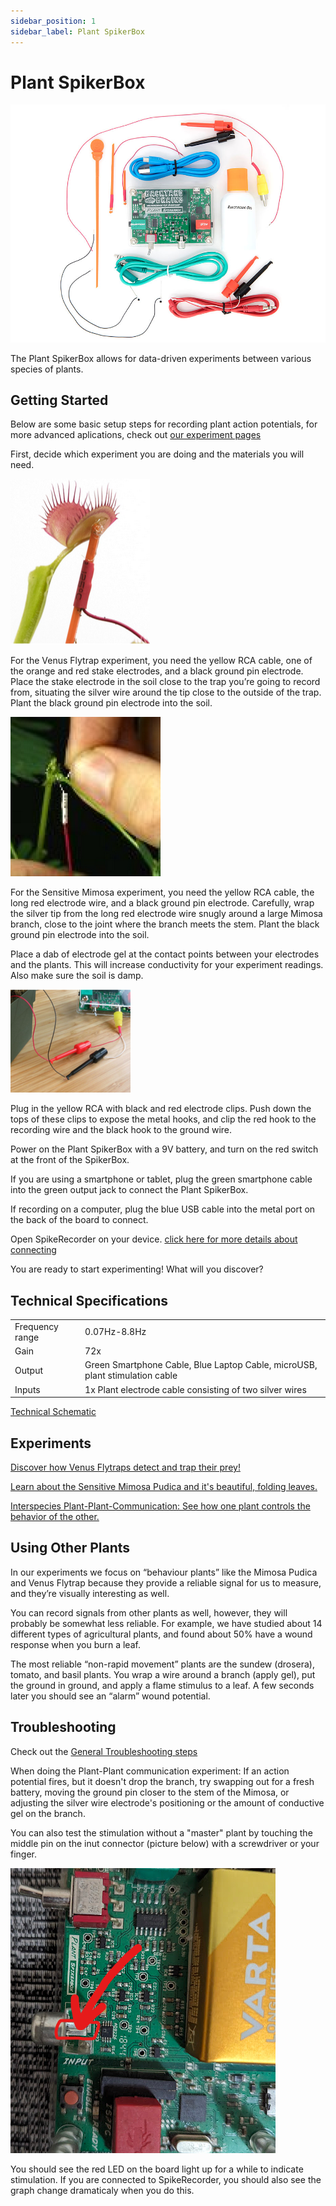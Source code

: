 ```yaml
---
sidebar_position: 1
sidebar_label: Plant SpikerBox
---
```


# Plant SpikerBox #

![Psb](Plant-SpikerBox-Bundle.jpg)

The Plant SpikerBox allows for data-driven experiments between various species of plants.

## Getting Started ##

Below are some basic setup steps for recording plant action potentials, for more advanced aplications, check out [our experiment pages](#experiments)

First, decide which experiment you are doing and the materials you will need.

![1](1.png)

For the Venus Flytrap experiment, you need the yellow RCA cable, one of the orange and red stake electrodes, and a black ground pin electrode. Place the stake electrode in the soil  close to the trap you’re going to record from, situating the silver wire around the tip close to the outside of the trap. Plant the black ground pin electrode into the soil.

![2](2.png)

For the Sensitive Mimosa experiment, you need the yellow RCA cable, the long red electrode wire, and a black ground pin electrode. Carefully, wrap the silver tip from the long red electrode wire snugly around a large Mimosa branch, close to the joint where the branch meets the stem. Plant the black ground pin electrode into the soil.

Place a dab of electrode gel at the contact points between your electrodes and the plants. This will increase conductivity for your experiment readings. Also make sure the soil is damp.

![3](3.png)

Plug in the yellow RCA with black and red electrode clips. Push down the tops of these clips to expose the metal hooks, and clip the red hook to the recording wire and the black hook to the ground wire.  

Power on the Plant SpikerBox with a 9V battery, and turn on the red switch at the front of the SpikerBox.

If you are using a smartphone or tablet, plug the green smartphone cable into the green output jack to connect the Plant SpikerBox. 

If recording on a computer, plug the blue USB cable into the metal port on the back of the board to connect.

Open SpikeRecorder on your device. [click here for more details about connecting](../../Software/SpikeRecorder/)

You are ready to start experimenting!
What will you discover?

## Technical Specifications ##

|||
|---|---|
|Frequency range |0.07Hz-8.8Hz|
|Gain|72x|
|Output|Green Smartphone Cable, Blue Laptop Cable, microUSB, plant stimulation cable|
|Inputs|1x Plant electrode cable consisting of two silver wires|

[Technical Schematic](https://backyardbrains.com/products/files/PSBV0.24.pdf)

## Experiments ##

[Discover how Venus Flytraps detect and trap their prey!](https://backyardbrains.com/experiments/Plants_VenusFlytrap)

[Learn about the Sensitive Mimosa Pudica and it's beautiful, folding leaves.](https://backyardbrains.com/experiments/Plants_SensitiveMimosaPudica)

[Interspecies Plant-Plant-Communication: See how one plant controls the behavior of the other.](https://backyardbrains.com/experiments/Plants_plantplantcommunicator)

## Using Other Plants ##

In our experiments we focus on “behaviour plants” like the Mimosa Pudica and Venus Flytrap because they provide a reliable signal for us to measure, and they’re visually interesting as well.

You can record signals from other plants as well, however, they will probably be somewhat less reliable.
For example, we have studied about 14 different types of agricultural plants, and found about 50% have a wound response when you burn a leaf.

The most reliable “non-rapid movement” plants are the sundew (drosera), tomato, and basil plants. You wrap a wire around a branch (apply gel), put the ground in ground, and apply a flame stimulus to a leaf. A few seconds later you should see an “alarm” wound potential.

## Troubleshooting ##

Check out the [General Troubleshooting steps](../../index.md#troubleshooting)

When doing the Plant-Plant communication experiment:
If an action potential fires, but it doesn't drop the branch, try swapping out for a fresh battery, moving the ground pin closer to the stem of the Mimosa, or adjusting the silver wire electrode's positioning or the amount of conductive gel on the branch.

You can also test the stimulation without a "master" plant by touching the middle pin on the inut connector (picture below) with a screwdriver or your finger.

![input middle pin](teststim.png)

You should see the red LED on the board light up for a while to indicate stimulation.
If you are connected to SpikeRecorder, you should also see the graph change dramaticaly when you do this.
